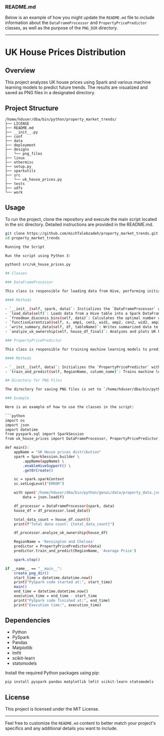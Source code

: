 ### README.md

Below is an example of how you might update the `README.md` file to include information about the `DataFrameProcessor` and `PropertyPricePredictor` classes, as well as the purpose of the `PNG_DIR` directory.

---

# UK House Prices Distribution

## Overview

This project analyzes UK house prices using Spark and various machine learning models to predict future trends. The results are visualized and saved as PNG files in a designated directory.

## Project Structure

```
/home/hduser/dba/bin/python/property_market_trends/
├── LICENSE
├── README.md
├── __init__.py
├── conf
├── data
├── deployment
├── designs
│   └── png_files
├── linux
├── othermisc
├── setup.py
├── sparkutils
├── src
│   └── uk_house_prices.py
├── tests
├── udfs
└── work
```

## Usage

To run the project, clone the repository and execute the main script located in the src directory. Detailed instructions are provided in the README.md.


```bash
git clone https://github.com/michTalebzadeh/property_market_trends.git
cd property_market_trends

Running the Script

Run the script using Python 3:

python3 src/uk_house_prices.py

## Classes

### DataFrameProcessor

This class is responsible for loading data from Hive, performing initial data analysis, and generating some basic plots.

#### Methods

- `__init__(self, spark, data)`: Initializes the `DataFrameProcessor` with a Spark session and data.
- `load_data(self)`: Loads data from a Hive table into a Spark DataFrame.
- `freedman_diaconis_bins(self, data)`: Calculates the optimal number of bins for a histogram using the Freedman-Diaconis rule.
- `functionLorentzian(self, x, amp1, cen1, wid1, amp2, cen2, wid2, amp3, cen3, wid3)`: Defines a Lorentzian function.
- `write_summary_data(self, df, tableName)`: Writes summarized data to a Hive table.
- `analyze_uk_ownership(self, house_df_final)`: Analyzes and plots UK house price data.

### PropertyPricePredictor

This class is responsible for training machine learning models to predict future house prices and generating plots.

#### Methods

- `__init__(self, data)`: Initializes the `PropertyPricePredictor` with data.
- `train_and_predict(self, RegionName, column_name)`: Trains machine learning models and generates predictions for a specified region and column.

## Directory for PNG Files

The directory for saving PNG files is set to `/home/hduser/dba/bin/python/property_market_trends/designs/png_files`. If this directory does not exist, it will be created automatically by the script.

### Example

Here is an example of how to use the classes in the script:

```python
import os
import json
import datetime
from pyspark.sql import SparkSession
from uk_house_prices import DataFrameProcessor, PropertyPricePredictor, create_png_dir

def main():
    appName = "UK House prices distribution"
    spark = SparkSession.builder \
        .appName(appName) \
        .enableHiveSupport() \
        .getOrCreate()

    sc = spark.sparkContext
    sc.setLogLevel("ERROR")

    with open('/home/hduser/dba/bin/python/genai/data/property_data.json', 'r') as f:
        data = json.load(f)

    df_processor = DataFrameProcessor(spark, data)
    house_df = df_processor.load_data()

    total_data_count = house_df.count()
    print(f"Total data count: {total_data_count}")

    df_processor.analyze_uk_ownership(house_df)

    RegionName = 'Kensington and Chelsea'
    predictor = PropertyPricePredictor(data)
    predictor.train_and_predict(RegionName, 'Average Price')

    spark.stop()

if __name__ == "__main__":
    create_png_dir()
    start_time = datetime.datetime.now()
    print("PySpark code started at:", start_time)
    main()
    end_time = datetime.datetime.now()
    execution_time = end_time - start_time
    print("PySpark code finished at:", end_time)
    print("Execution time:", execution_time)
```

## Dependencies

- Python
- PySpark
- Pandas
- Matplotlib
- lmfit
- scikit-learn
- statsmodels

Install the required Python packages using pip:

```bash
pip install pyspark pandas matplotlib lmfit scikit-learn statsmodels
```

## License

This project is licensed under the MIT License.

---

Feel free to customize the `README.md` content to better match your project's specifics and any additional details you want to include.

